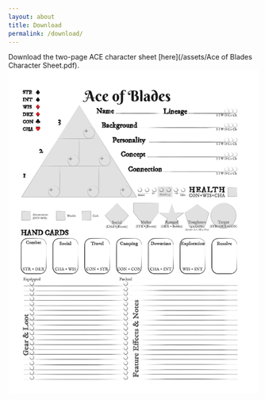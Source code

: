 ```yaml
---
layout: about
title: Download
permalink: /download/
---
```


Download the two-page ACE character sheet [here](/assets/Ace of Blades Character Sheet.pdf).
![character sheet front](/assets/images/character_sheet.png)

